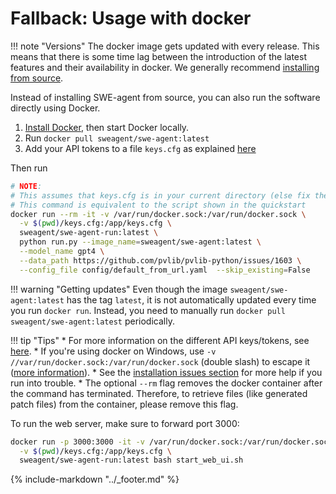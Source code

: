 # Fallback: Usage with docker

!!! note "Versions"
    The docker image gets updated with every release. This means that there is some
    time lag between the introduction of the latest features and their availability
    in docker.
    We generally recommend [installing from source](source.md).

Instead of installing SWE-agent from source, you can also run the software directly using Docker. 

1. [Install Docker](https://docs.docker.com/engine/install/), then start Docker locally.
2. Run `docker pull sweagent/swe-agent:latest`
3. Add your API tokens to a file `keys.cfg` as explained [here](keys.md)

Then run

```bash
# NOTE:
# This assumes that keys.cfg is in your current directory (else fix the path below)
# This command is equivalent to the script shown in the quickstart 
docker run --rm -it -v /var/run/docker.sock:/var/run/docker.sock \
  -v $(pwd)/keys.cfg:/app/keys.cfg \
  sweagent/swe-agent-run:latest \
  python run.py --image_name=sweagent/swe-agent:latest \
  --model_name gpt4 \
  --data_path https://github.com/pvlib/pvlib-python/issues/1603 \
  --config_file config/default_from_url.yaml  --skip_existing=False
```

!!! warning "Getting updates"
    Even though the image `sweagent/swe-agent:latest` has the tag `latest`,
    it is not automatically updated every time you run `docker run`. Instead,
    you need to manually run `docker pull sweagent/swe-agent:latest` periodically.

!!! tip "Tips"
    * For more information on the different API keys/tokens, see [here](keys.md).
    * If you're using docker on Windows, use `-v //var/run/docker.sock:/var/run/docker.sock`
    (double slash) to escape it ([more information](https://stackoverflow.com/a/47229180/)).
    * See the [installation issues section](tips.md) for more help if you run into
      trouble.
    * The optional `--rm` flag removes the docker container after the command has terminated.
      Therefore, to retrieve files (like generated patch files) from the container, please
      remove this flag.

To run the web server, make sure to forward port 3000:

```bash
docker run -p 3000:3000 -it -v /var/run/docker.sock:/var/run/docker.sock \
  -v $(pwd)/keys.cfg:/app/keys.cfg \ 
  sweagent/swe-agent-run:latest bash start_web_ui.sh    
```

{% include-markdown "../_footer.md" %}